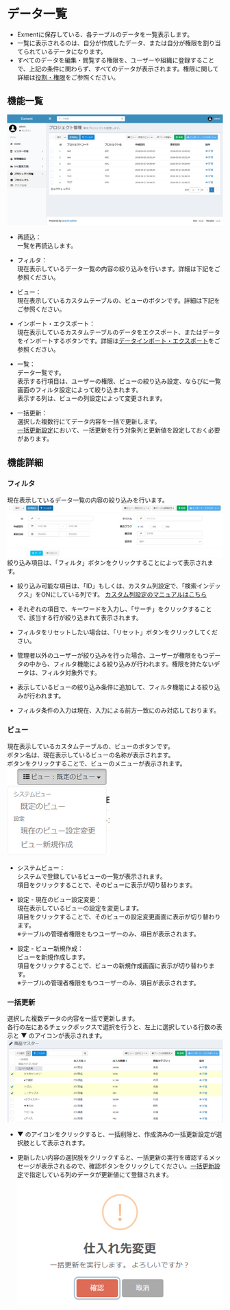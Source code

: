 # データ一覧
- Exmentに保存している、各テーブルのデータを一覧表示します。  
- 一覧に表示されるのは、自分が作成したデータ、または自分が権限を割り当てられているデータになります。  
- すべてのデータを編集・閲覧する権限を、ユーザーや組織に登録することで、上記の条件に関わらず、すべてのデータが表示されます。権限に関して詳細は[役割・権限](/ja/permission.md)をご参照ください。

## 機能一覧
![データ画面](img/data/data_grid1.png)  

- 再読込：  
一覧を再読込します。

- フィルタ：  
現在表示しているデータ一覧の内容の絞り込みを行います。詳細は下記をご参照ください。

- ビュー：  
現在表示しているカスタムテーブルの、ビューのボタンです。詳細は下記をご参照ください。  

- インポート・エクスポート：  
現在表示しているカスタムテーブルのデータをエクスポート、またはデータをインポートするボタンです。詳細は[データインポート・エクスポート](/ja/data_import_export.md)をご参照ください。

- 一覧：  
データ一覧です。  
表示する行項目は、ユーザーの権限、ビューの絞り込み設定、ならびに一覧画面のフィルタ設定によって絞り込まれます。  
表示する列は、ビューの列設定によって変更されます。  

- 一括更新：  
選択した複数行にてデータ内容を一括で更新します。  
[一括更新設定](/ja/mass_update.md)において、一括更新を行う対象列と更新値を設定しておく必要があります。


## 機能詳細  

### フィルタ
現在表示しているデータ一覧の内容の絞り込みを行います。  
![データ画面](img/data/data_grid_filter1.png)  
絞り込み項目は、「フィルタ」ボタンをクリックすることによって表示されます。  

- 絞り込み可能な項目は、「ID」もしくは、カスタム列設定で、「検索インデックス」をONにしている列です。
[カスタム列設定のマニュアルはこちら](/ja/column.md)

- それぞれの項目で、キーワードを入力し、「サーチ」をクリックすることで、該当する行が絞り込まれて表示されます。  

- フィルタをリセットしたい場合は、「リセット」ボタンをクリックしてください。

- 管理者以外のユーザーが絞り込みを行った場合、ユーザーが権限をもつデータの中から、フィルタ機能による絞り込みが行われます。権限を持たないデータは、フィルタ対象外です。  

- 表示しているビューの絞り込み条件に追加して、フィルタ機能による絞り込みが行われます。

- フィルタ条件の入力は現在、入力による前方一致にのみ対応しております。


### ビュー
現在表示しているカスタムテーブルの、ビューのボタンです。  
ボタン名は、現在表示しているビューの名称が表示されます。  
ボタンをクリックすることで、ビューのメニューが表示されます。
![データ画面](img/data/data_grid_view1.png)  

- システムビュー：  
システムで登録しているビューの一覧が表示されます。  
項目をクリックすることで、そのビューに表示が切り替わります。

- 設定 - 現在のビュー設定変更：  
現在表示しているビューの設定を変更します。  
項目をクリックすることで、そのビューの設定変更画面に表示が切り替わります。  
※テーブルの管理者権限をもつユーザーのみ、項目が表示されます。  

- 設定 - ビュー新規作成：  
ビューを新規作成します。  
項目をクリックすることで、ビューの新規作成画面に表示が切り替わります。  
※テーブルの管理者権限をもつユーザーのみ、項目が表示されます。  

### 一括更新
選択した複数データの内容を一括で更新します。  
各行の左にあるチェックボックスで選択を行うと、左上に選択している行数の表示と ▼ のアイコンが表示されます。
![データ画面](img/data/data_grid_mass_update1.png)  

- ▼ のアイコンをクリックすると、一括削除と、作成済みの一括更新設定が選択肢として表示されます。  

- 更新したい内容の選択肢をクリックすると、一括更新の実行を確認するメッセージが表示されるので、確認ボタンをクリックしてください。[一括更新設定](/ja/mass_update.md)で指定している列のデータが更新値にて登録されます。
![データ画面](img/data/data_grid_mass_update2.png)  